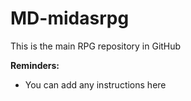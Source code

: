# MD-midasrpg
This is the main RPG repository in GitHub

**Reminders:**
- You can add any instructions here
